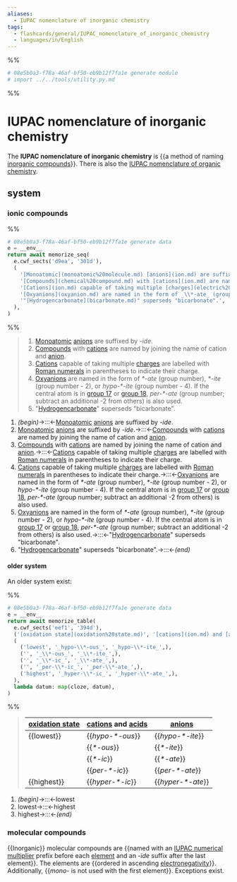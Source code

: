 ```yaml
---
aliases:
  - IUPAC nomenclature of inorganic chemistry
tags:
  - flashcards/general/IUPAC_nomenclature_of_inorganic_chemistry
  - languages/in/English
---
```


%%
```Python
# 08e5b0a3-f78a-46af-bf50-eb9b12f7fa1e generate module
# import ../../tools/utility.py.md
```
%%

# IUPAC nomenclature of inorganic chemistry

The __IUPAC nomenclature of inorganic chemistry__ is {{a method of naming [inorganic compounds](inorganic%20compound.md)}}. There is also the [IUPAC nomenclature of organic chemistry](IUPAC%20nomenclature%20of%20organic%20chemistry.md). <!--SR:!2024-06-13,342,337-->

## system

### ionic compounds

%%
```Python
# 08e5b0a3-f78a-46af-bf50-eb9b12f7fa1e generate data
e = __env__
return await memorize_seq(
  e.cwf_sects('d9ea', '301d'),
  (
    '[Monoatomic](monoatomic%20molecule.md) [anions](ion.md) are suffixed by _-ide_.',
    '[Compounds](chemical%20compound.md) with [cations](ion.md) are named by joining the name of cation and [anion](ion.md).',
    '[Cations](ion.md) capable of taking multiple [charges](electric%20charge.md) are labelled with [Roman numerals](Roman%20numerals.md) in parentheses to indicate their charge.',
    '[Oxyanions](oxyanion.md) are named in the form of _\\*-ate_ (group number), _\\*-ite_ (group number - 2), or _hypo-\\*-ite_ (group number - 4). If the central atom is in [group 17](halogen.md) or [group 18](noble%20gas.md), _per-\\*-ate_ (group number; subtract an additional -2 from others) is also used.',
    '"[Hydrogencarbonate](bicarbonate.md)" superseds "bicarbonate".',
  ),
)
```
%%

<!--08e5b0a3-f78a-46af-bf50-eb9b12f7fa1e generate section="d9ea"--><!-- The following content is generated at 2023-03-20T16:11:54.332657+08:00. Any edits will be overridden! -->

> 1. [Monoatomic](monoatomic%20molecule.md) [anions](ion.md) are suffixed by _-ide_.
> 2. [Compounds](chemical%20compound.md) with [cations](ion.md) are named by joining the name of cation and [anion](ion.md).
> 3. [Cations](ion.md) capable of taking multiple [charges](electric%20charge.md) are labelled with [Roman numerals](Roman%20numerals.md) in parentheses to indicate their charge.
> 4. [Oxyanions](oxyanion.md) are named in the form of _\*-ate_ (group number), _\*-ite_ (group number - 2), or _hypo-\*-ite_ (group number - 4). If the central atom is in [group 17](halogen.md) or [group 18](noble%20gas.md), _per-\*-ate_ (group number; subtract an additional -2 from others) is also used.
> 5. "[Hydrogencarbonate](bicarbonate.md)" superseds "bicarbonate".

<!--/08e5b0a3-f78a-46af-bf50-eb9b12f7fa1e-->

<!--08e5b0a3-f78a-46af-bf50-eb9b12f7fa1e generate section="301d"--><!-- The following content is generated at 2023-03-20T16:11:54.318666+08:00. Any edits will be overridden! -->

1. _(begin)_→:::←[Monoatomic](monoatomic%20molecule.md) [anions](ion.md) are suffixed by _-ide_. <!--SR:!2024-07-30,298,257!2024-03-26,280,337-->
2. [Monoatomic](monoatomic%20molecule.md) [anions](ion.md) are suffixed by _-ide_.→:::←[Compounds](chemical%20compound.md) with [cations](ion.md) are named by joining the name of cation and [anion](ion.md). <!--SR:!2025-12-20,757,337!2025-08-26,617,317-->
3. [Compounds](chemical%20compound.md) with [cations](ion.md) are named by joining the name of cation and [anion](ion.md).→:::←[Cations](ion.md) capable of taking multiple [charges](electric%20charge.md) are labelled with [Roman numerals](Roman%20numerals.md) in parentheses to indicate their charge. <!--SR:!2024-01-09,175,257!2024-02-23,231,317-->
4. [Cations](ion.md) capable of taking multiple [charges](electric%20charge.md) are labelled with [Roman numerals](Roman%20numerals.md) in parentheses to indicate their charge.→:::←[Oxyanions](oxyanion.md) are named in the form of _\*-ate_ (group number), _\*-ite_ (group number - 2), or _hypo-\*-ite_ (group number - 4). If the central atom is in [group 17](halogen.md) or [group 18](noble%20gas.md), _per-\*-ate_ (group number; subtract an additional -2 from others) is also used. <!--SR:!2024-01-10,176,257!2024-06-27,279,257-->
5. [Oxyanions](oxyanion.md) are named in the form of _\*-ate_ (group number), _\*-ite_ (group number - 2), or _hypo-\*-ite_ (group number - 4). If the central atom is in [group 17](halogen.md) or [group 18](noble%20gas.md), _per-\*-ate_ (group number; subtract an additional -2 from others) is also used.→:::←"[Hydrogencarbonate](bicarbonate.md)" superseds "bicarbonate". <!--SR:!2024-05-22,325,337!2024-01-18,73,277-->
6. "[Hydrogencarbonate](bicarbonate.md)" superseds "bicarbonate".→:::←_(end)_ <!--SR:!2024-05-21,324,337!2024-03-29,94,297-->

<!--/08e5b0a3-f78a-46af-bf50-eb9b12f7fa1e-->

#### older system

An older system exist:

%%
```Python
# 08e5b0a3-f78a-46af-bf50-eb9b12f7fa1e generate data
e = __env__
return await memorize_table(
  e.cwf_sects('eef1', '394d'),
  ('[oxidation state](oxidation%20state.md)', '[cations](ion.md) and [acids](acid.md)', '[anions](ion.md)',),
  (
    ('lowest', '_hypo-\\*-ous_', '_hypo-\\*-ite_',),
    ('', '_\\*-ous_', '_\\*-ite_',),
    ('', '_\\*-ic_', '_\\*-ate_',),
    ('', '_per-\\*-ic_', '_per-\\*-ate_',),
    ('highest', '_hyper-\\*-ic_', '_hyper-\\*-ate_',),
  ),
  lambda datum: map(cloze, datum),
)
```
%%

<!--08e5b0a3-f78a-46af-bf50-eb9b12f7fa1e generate section="eef1"--><!-- The following content is generated at 2023-03-20T16:22:42.843631+08:00. Any edits will be overridden! -->

> | [oxidation state](oxidation%20state.md) | [cations](ion.md) and [acids](acid.md) | [anions](ion.md) |
> |-|-|-|
> | {{lowest}} | {{_hypo-\*-ous_}} | {{_hypo-\*-ite_}} |
> |  | {{_\*-ous_}} | {{_\*-ite_}} |
> |  | {{_\*-ic_}} | {{_\*-ate_}} |
> |  | {{_per-\*-ic_}} | {{_per-\*-ate_}} |
> | {{highest}} | {{_hyper-\*-ic_}} | {{_hyper-\*-ate_}} | <!--SR:!2024-04-07,287,330!2024-05-06,309,330!2024-03-23,96,297!2024-01-15,216,317!2024-03-25,279,337!2024-05-23,326,337!2024-03-25,97,297!2024-02-28,236,317!2026-05-05,866,337!2024-05-19,322,337!2024-04-16,296,337!2024-05-20,323,337-->

<!--/08e5b0a3-f78a-46af-bf50-eb9b12f7fa1e-->

<!--08e5b0a3-f78a-46af-bf50-eb9b12f7fa1e generate section="394d"--><!-- The following content is generated at 2023-03-20T16:11:54.346649+08:00. Any edits will be overridden! -->

1. _(begin)_→:::←lowest <!--SR:!2025-12-29,766,337!2024-05-08,311,337-->
2. lowest→:::←highest <!--SR:!2024-04-24,302,337!2024-03-17,272,337-->
3. highest→:::←_(end)_ <!--SR:!2024-04-06,286,330!2024-05-07,310,330-->

<!--/08e5b0a3-f78a-46af-bf50-eb9b12f7fa1e-->

### molecular compounds

{{Inorganic}} molecular compounds are {{named with an [IUPAC numerical multiplier](IUPAC%20numerical%20multiplier.md#data) prefix before each [element](chemical%20element.md) and an _-ide_ suffix after the last element}}. The elements are {{ordered in ascending [electronegativity](electronegativity.md)}}. Additionally, {{_mono-_ is not used with the first element}}. Exceptions exist. <!--SR:!2024-06-14,343,337!2024-01-17,174,257!2025-08-18,654,317!2025-05-06,559,317-->

